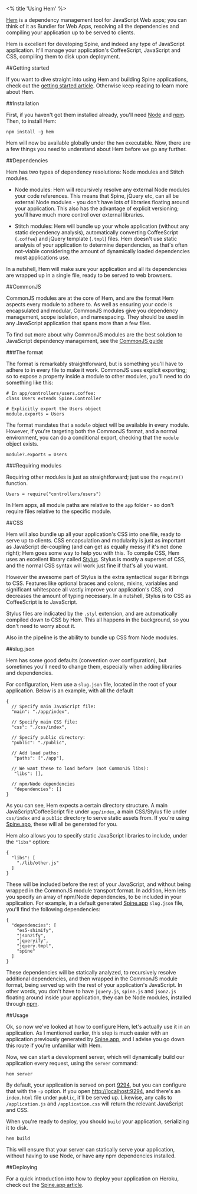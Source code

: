 <% title 'Using Hem' %>

[Hem](https://github.com/maccman/hem) is a dependency management tool for JavaScript Web apps; you can think of it as Bundler for Web Apps, resolving all the dependencies and compiling your application up to be served to clients.

Hem is excellent for developing Spine, and indeed any type of JavaScript application. It'll manage your application's CoffeeScript, JavaScript and CSS, compiling them to disk upon deployment. 

##Getting started

If you want to dive straight into using Hem and building Spine applications, check out the [getting started article](<%= docs_path("started") %>). Otherwise keep reading to learn more about Hem. 

##Installation

First, if you haven't got them installed already, you'll need [Node](http://nodejs.org) and [npm](http://npmjs.org). Then, to install Hem:

    npm install -g hem
    
Hem will now be available globally under the `hem` executable. Now, there are a few things you need to understand about Hem before we go any further.

##Dependencies

Hem has two types of dependency resolutions: Node modules and Stitch modules.

* Node modules: Hem will recursively resolve any external Node modules your code references. This means that Spine, jQuery etc, can all be external Node modules - you don't have lots of libraries floating around your application. This also has the advantage of explicit versioning; you'll have much more control over  external libraries. 

* Stitch modules: Hem will bundle up your whole application (without any static dependency analysis), automatically converting CoffeeScript (`.coffee`) and jQuery template (`.tmpl`) files. Hem doesn't use static analysis of your application to determine dependencies, as that's often not-viable considering the amount of dynamically loaded dependencies most applications use. 

In a nutshell, Hem will make sure your application and all its dependencies are wrapped up in a single file, ready to be served to web browsers.

##CommonJS

CommonJS modules are at the core of Hem, and are the format Hem aspects every module to adhere to. As well as ensuring your code is encapsulated and modular, CommonJS modules give you dependency management, scope isolation, and namespacing. They should be used in any JavaScript application that spans more than a few files. 

To find out more about why CommonJS modules are the best solution to JavaScript dependency management, see the [CommonJS guide](<%= docs_path("commonjs") %>)

###The format

The format is remarkably straightforward, but is something you'll have to adhere to in every file to make it work. CommonJS uses explicit exporting; so to expose a property inside a module to other modules, you'll need to do something like this:

    # In app/controllers/users.coffee:
    class Users extends Spine.Controller
    
    # Explicitly export the Users object
    module.exports = Users
    
The format mandates that a `module` object will be available in every module. However, if you're targeting both the CommonJS format, and a normal environment, you can do a conditional export, checking that the `module` object exists.

    module?.exports = Users

###Requiring modules

Requiring other modules is just as straightforward; just use the `require()` function.

    Users = require("controllers/users")
    
In Hem apps, all module paths are relative to the `app` folder - so don't require files relative to the specific module.

##CSS

Hem will also bundle up all your application's CSS into one file, ready to serve up to clients. CSS encapsulation and modularity is just as important as JavaScript de-coupling (and can get as equally messy if it's not done right); Hem goes some way to help you with this. To compile CSS, Hem uses an excellent library called [Stylus](http://learnboost.github.com/stylus). Stylus is mostly a superset of CSS, and the normal CSS syntax will work just fine if that's all you want. 

However the awesome part of Stylus is the extra syntactical sugar it brings to CSS. Features like optional braces and colons, mixins, variables and significant whitespace all vastly improve your application's CSS, and decreases the amount of typing necessary. In a nutshell, Stylus is to CSS as CoffeeScript is to JavaScript. 

Stylus files are indicated by the `.styl` extension, and are automatically compiled down to CSS by Hem. This all happens in the background, so you don't need to worry about it. 

Also in the pipeline is the ability to bundle up CSS from Node modules. 

##slug.json

Hem has some good defaults (convention over configuration), but sometimes you'll need to change them, especially when adding libraries and dependencies. 

For configuration, Hem use a `slug.json` file, located in the root of your application. Below is an example, with all the default

    {
      // Specify main JavaScript file:
      "main": "./app/index",
      
      // Specify main CSS file:
      "css": "./css/index",
      
      // Specify public directory:
      "public": "./public",
      
      // Add load paths:
       "paths": ["./app"],
      
      // We want these to load before (not CommonJS libs):
       "libs": [],

      // npm/Node dependencies
       "dependencies": []
    }
    
As you can see, Hem expects a certain directory structure. A main JavaScript/CoffeeScript file under `app/index`, a main CSS/Stylus file under `css/index` and a  `public` directory to serve static assets from. If you're using [Spine.app](<%= docs_path("app") %>), these will all be generated for you.


Hem also allows you to specify static JavaScript libraries to include, under the `"libs"` option:

    {
      "libs": [
        "./lib/other.js"
      ]
    }
    
These will be included before the rest of your JavaScript, and without being wrapped in the CommonJS module transport format. 
In addition, Hem lets you specify an array of npm/Node dependencies, to be included in your application. For example, in a default generated [Spine.app](<%= docs_path("app") %>) `slug.json` file, you'll find the following dependencies:
    
    {
      "dependencies": [
        "es5-shimify", 
        "json2ify", 
        "jqueryify", 
        "jquery.tmpl",
        "spine"
      ]
    }

These dependencies will be statically analyzed, to recursively resolve additional dependencies, and then wrapped in the CommonJS module format, being served up with the rest of your application's JavaScript. In other words, you don't have to have `jquery.js`, `spine.js` and `json2.js` floating around inside your application, they can be Node modules, installed through [npm](http://npmjs.org). 

##Usage

Ok, so now we've looked at how to configure Hem, let's actually use it in an application. As I mentioned earlier, this step is much easier with an application previously generated by [Spine.app](<%= docs_path("app") %>), and I advise you go down this route if you're unfamiliar with Hem.

Now, we can start a development server, which will dynamically build our application every request, using the `server` command:

    hem server
    
By default, your application is served on port [9294](http://localhost:9294), but you can configure that with the `-p` option. If you open [http://localhost:9294](http://localhost:9294), and there's an `index.html` file under `public`, it'll be served up. Likewise, any calls to `/application.js` and `/application.css` will return the relevant JavaScript and CSS. 

When you're ready to deploy, you should `build` your application, serializing it to disk.
    
    hem build
    
This will ensure that your server can statically serve your application, without having to use Node, or have any npm dependencies installed. 

##Deploying

For a quick introduction into how to deploy your application on Heroku, check out the [Spine.app article](<%= docs_path("app") %>).